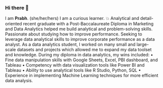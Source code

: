 ### Hi there 👋

I am **Prabh**.
(she/her/hers)
I am a curious learner.
:boom: Analytical and detail-oriented recent graduate with a Post-Baccalaureate Diploma in Marketing and Data Analytics helped me build analytical and problem-solving skills. Passionate about studying how to improve performance. Seeking to leverage data analytical skills to improve corporate performance as a data analyst. As a data analytics student, I worked on many small and large-scale datasets and projects which allowed me to expand my data toolset and knowledge. During my diploma in data analytics, my wins included:
• Fine data manipulation skills with Google Sheets, Excel, PBI dashboard, and Tableau
• Competency with data visualization tools like Power BI and Tableau
• Ability to use analytical tools like R Studio, Python, SQL
• Experience in implementing Machine Learning techniques for more efficient data analysis.
